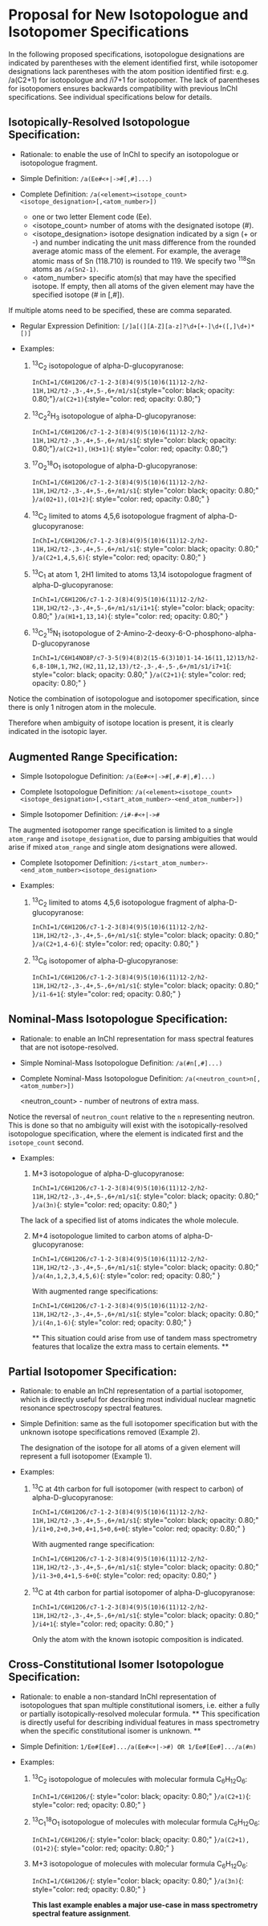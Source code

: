 # Proposal for New Isotopologue and Isotopomer Specifications

In the following proposed specifications, isotopologue designations are indicated by parentheses with the element identified first, while isotopomer designations lack parentheses with the atom position identified first: e.g. /a(C2+1) for isotopologue and /i7+1 for isotopomer. 
The lack of parentheses for isotopomers ensures backwards compatibility with previous InChI specifications. See individual specifications below for details.


## Isotopically-Resolved Isotopologue Specification: 

* Rationale: to enable the use of InChI to specify an isotopologue or isotopologue fragment.

* Simple Definition:  `/a(Ee#<+|->#[,#]...)`

* Complete Definition:  `/a(<element><isotope_count><isotope_designation>[,<atom_number>])`

	* <element> one or two letter Element code (Ee).
	* <isotope_count> number of atoms with the designated isotope (#).
	* <isotope_designation> isotope designation indicated by a sign (+ or -) and number indicating the unit mass difference from the rounded average atomic mass of the element. 
	For example, the average atomic mass of Sn (118.710) is rounded to 119. 
	We specify two <sup>118</sup>Sn atoms as `/a(Sn2-1)`.
	* <atom_number> specific atom(s) that may have the specified isotope.  If empty, then all atoms of the given element may have the specified isotope (# in [,#]).

If multiple atoms need to be specified, these are comma separated. 

* Regular Expression Definition: `[/]a[(][A-Z][a-z]?\d+[+-]\d+([,]\d+)*[)]`

* Examples:

	1. <sup>13</sup>C<sub>2</sub> isotopologue of alpha-D-glucopyranose:

		`InChI=1/C6H12O6/c7-1-2-3(8)4(9)5(10)6(11)12-2/h2-11H,1H2/t2-,3-,4+,5-,6+/m1/s1`{:style="color: black; opacity: 0.80;"}`/a(C2+1)`{:style="color: red; opacity: 0.80;"}

	2. <sup>13</sup>C<sub>2</sub><sup>2</sup>H<sub>3</sub> isotopologue of alpha-D-glucopyranose:

		`InChI=1/C6H12O6/c7-1-2-3(8)4(9)5(10)6(11)12-2/h2-11H,1H2/t2-,3-,4+,5-,6+/m1/s1`{: style="color: black; opacity: 0.80;"}`/a(C2+1),(H3+1)`{: style="color: red; opacity: 0.80;"}

	3. <sup>17</sup>O<sub>2</sub><sup>18</sup>O<sub>1</sub> isotopologue of alpha-D-glucopyranose:

		`InChI=1/C6H12O6/c7-1-2-3(8)4(9)5(10)6(11)12-2/h2-11H,1H2/t2-,3-,4+,5-,6+/m1/s1`{: style="color: black; opacity: 0.80;" }`/a(O2+1),(O1+2)`{: style="color: red; opacity: 0.80;" }

	4. <sup>13</sup>C<sub>2</sub> limited to atoms 4,5,6 isotopologue fragment of alpha-D-glucopyranose:	

		`InChI=1/C6H12O6/c7-1-2-3(8)4(9)5(10)6(11)12-2/h2-11H,1H2/t2-,3-,4+,5-,6+/m1/s1`{: style="color: black; opacity: 0.80;" }`/a(C2+1,4,5,6)`{: style="color: red; opacity: 0.80;" }

	5. <sup>13</sup>C<sub>1</sub> at atom 1, 2H1 limited to atoms 13,14 isotopologue fragment of alpha-D-glucopyranose:

		`InChI=1/C6H12O6/c7-1-2-3(8)4(9)5(10)6(11)12-2/h2-11H,1H2/t2-,3-,4+,5-,6+/m1/s1/i1+1`{: style="color: black; opacity: 0.80;" }`/a(H1+1,13,14)`{: style="color: red; opacity: 0.80;" }

	6. <sup>13</sup>C<sub>2</sub><sup>15</sup>N<sub>1</sub> isotopologue of 2-Amino-2-deoxy-6-O-phosphono-alpha-D-glucopyranose

		`InChI=1/C6H14NO8P/c7-3-5(9)4(8)2(15-6(3)10)1-14-16(11,12)13/h2-6,8-10H,1,7H2,(H2,11,12,13)/t2-,3-,4-,5-,6+/m1/s1/i7+1`{: style="color: black; opacity: 0.80;" }`/a(C2+1)`{: style="color: red; opacity: 0.80;" }

Notice the combination of isotopologue and isotopomer specification, since there is only 1 nitrogen atom in the molecule.

Therefore when ambiguity of isotope location is present, it is clearly indicated in the isotopic layer.


## Augmented Range Specification: 

* Simple Isotopologue Definition: `/a(Ee#<+|->#[,#-#|,#]...)`

* Complete Isotopologue Definition: `/a(<element><isotope_count><isotope_designation>[,<start_atom_number>-<end_atom_number>])`

* Simple Isotopomer Definition: `/i#-#<+|->#`

The augmented isotopomer range specification is limited to a single `atom_range` and `isotope_designation`, due to parsing ambiguities that would arise if mixed `atom_range` and single atom designations were allowed.

* Complete Isotopomer Definition: `/i<start_atom_number>-<end_atom_number><isotope_designation>`

* Examples:

	1. <sup>13</sup>C<sub>2</sub> limited to atoms 4,5,6 isotopologue fragment of alpha-D-glucopyranose:

		`InChI=1/C6H12O6/c7-1-2-3(8)4(9)5(10)6(11)12-2/h2-11H,1H2/t2-,3-,4+,5-,6+/m1/s1`{: style="color: black; opacity: 0.80;" }`/a(C2+1,4-6)`{: style="color: red; opacity: 0.80;" }

	2. <sup>13</sup>C<sub>6</sub> isotopomer of alpha-D-glucopyranose:

		`InChI=1/C6H12O6/c7-1-2-3(8)4(9)5(10)6(11)12-2/h2-11H,1H2/t2-,3-,4+,5-,6+/m1/s1`{: style="color: black; opacity: 0.80;" }`/i1-6+1`{: style="color: red; opacity: 0.80;" }


## Nominal-Mass Isotopologue Specification: 

* Rationale: to enable an InChI representation for mass spectral features that are not isotope-resolved.

* Simple Nominal-Mass Isotopologue Definition: `/a(#n[,#]...)`

* Complete Nominal-Mass Isotopologue Definition: `/a(<neutron_count>n[,<atom_number>])`
	
	<neutron_count> - number of neutrons of extra mass.

Notice the reversal of `neutron_count` relative to the `n` representing neutron.  This is done so that no ambiguity will exist with the isotopically-resolved isotopologue specification, where the element is indicated first and the `isotope_count` second. 

* Examples:

	1. M+3 isotopologue of alpha-D-glucopyranose:

		`InChI=1/C6H12O6/c7-1-2-3(8)4(9)5(10)6(11)12-2/h2-11H,1H2/t2-,3-,4+,5-,6+/m1/s1`{: style="color: black; opacity: 0.80;" }`/a(3n)`{: style="color: red; opacity: 0.80;" }

	The lack of a specified list of atoms indicates the whole molecule.

	2. M+4 isotopologue limited to carbon atoms of alpha-D-glucopyranose:

		`InChI=1/C6H12O6/c7-1-2-3(8)4(9)5(10)6(11)12-2/h2-11H,1H2/t2-,3-,4+,5-,6+/m1/s1`{: style="color: black; opacity: 0.80;" }`/a(4n,1,2,3,4,5,6)`{: style="color: red; opacity: 0.80;" }

		With augmented range specifications:

		`InChI=1/C6H12O6/c7-1-2-3(8)4(9)5(10)6(11)12-2/h2-11H,1H2/t2-,3-,4+,5-,6+/m1/s1`{: style="color: black; opacity: 0.80;" }`/i(4n,1-6)`{: style="color: red; opacity: 0.80;" }
		
		** This situation could arise from use of tandem mass spectrometry features that localize the extra mass to certain elements. ** 


## Partial Isotopomer Specification: 

* Rationale: to enable an InChI representation of a partial isotopomer, which is directly useful for describing most individual nuclear magnetic resonance spectroscopy spectral features.

* Simple Definition: same as the full isotopomer specification but with the unknown isotope specifications removed (Example 2). 
	
	The designation of the isotope for all atoms of a given element will represent a full isotopomer (Example 1). 

* Examples:
	1. <sup>13</sup>C at 4th carbon for full isotopomer (with respect to carbon) of alpha-D-glucopyranose:

		`InChI=1/C6H12O6/c7-1-2-3(8)4(9)5(10)6(11)12-2/h2-11H,1H2/t2-,3-,4+,5-,6+/m1/s1`{: style="color: black; opacity: 0.80;" }`/i1+0,2+0,3+0,4+1,5+0,6+0`{: style="color: red; opacity: 0.80;" }

		With augmented range specification: 

		`InChI=1/C6H12O6/c7-1-2-3(8)4(9)5(10)6(11)12-2/h2-11H,1H2/t2-,3-,4+,5-,6+/m1/s1`{: style="color: black; opacity: 0.80;" }`/i1-3+0,4+1,5-6+0`{: style="color: red; opacity: 0.80;" }

	2. <sup>13</sup>C at 4th carbon for partial isotopomer of alpha-D-glucopyranose:

		`InChI=1/C6H12O6/c7-1-2-3(8)4(9)5(10)6(11)12-2/h2-11H,1H2/t2-,3-,4+,5-,6+/m1/s1`{: style="color: black; opacity: 0.80;" }`/i4+1`{: style="color: red; opacity: 0.80;" }

		Only the atom with the known isotopic composition is indicated.


## Cross-Constitutional Isomer Isotopologue Specification: 

* Rationale: to enable a non-standard InChI representation of isotopologues that span multiple constitutional isomers, i.e. either a fully or partially isotopically-resolved molecular formula. 
** This specification is directly useful for describing individual features in mass spectrometry when the specific constitutional isomer is unknown. **

* Simple Definition: `1/Ee#[Ee#].../a(Ee#<+|->#) OR 1/Ee#[Ee#].../a(#n)`

* Examples:
	1. <sup>13</sup>C<sub>2</sub> isotopologue of molecules with molecular formula C<sub>6</sub>H<sub>12</sub>O<sub>6</sub>:

		`InChI=1/C6H12O6/`{: style="color: black; opacity: 0.80;" }`/a(C2+1)`{: style="color: red; opacity: 0.80;" }

	2. <sup>13</sup>C<sub>1</sub><sup>18</sup>O<sub>1</sub> isotopologue of molecules with molecular formula C<sub>6</sub>H<sub>12</sub>O<sub>6</sub>:

		`InChI=1/C6H12O6/`{: style="color: black; opacity: 0.80;" }`/a(C2+1),(O1+2)`{: style="color: red; opacity: 0.80;" }

	3. M+3 isotopologue of molecules with molecular formula C<sub>6</sub>H<sub>12</sub>O<sub>6</sub>:

		`InChI=1/C6H12O6/`{: style="color: black; opacity: 0.80;" }`/a(3n)`{: style="color: red; opacity: 0.80;" }

		**This last example enables a major use-case in mass spectrometry spectral feature assignment**.
